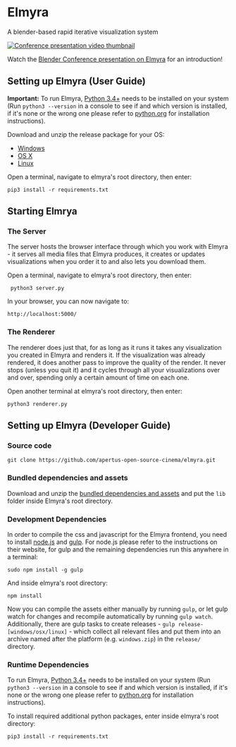 # Elmyra

A blender-based rapid iterative visualization system

[![Conference presentation video thumbnail](http://files.apertus.org/elmyra/youtube-screenshot.png)](http://www.youtube.com/watch?v=ht1hPNjQxcY "Video Title")

Watch the [Blender Conference presentation on Elmyra](https://www.youtube.com/watch?v=ht1hPNjQxcY) for an introduction!

## Setting up Elmyra (User Guide)

**Important:** To run Elmyra, [Python 3.4+](https://www.python.org/) needs to be installed on your system (Run `python3 --version` in a console to see if and which version is installed, if it's none or the wrong one please refer to [python.org](https://www.python.org/) for installation instructions).

Download and unzip the release package for your OS:

- [Windows](http://files.apertus.org/elmyra/windows.zip)
- [OS X](http://files.apertus.org/elmyra/osx.zip)
- [Linux](http://files.apertus.org/elmyra/linux.zip)

Open a terminal, navigate to elmyra's root directory, then enter:

    pip3 install -r requirements.txt

## Starting Elmrya

### The Server

The server hosts the browser interface through which you work with Elmyra -
it serves all media files that Elmyra produces, it creates or updates  visualizations when you order it to and also lets you download them.

Open a terminal, navigate to elmyra's root directory, then enter:

     python3 server.py

In your browser, you can now navigate to:

    http://localhost:5000/

### The Renderer

The renderer does just that, for as long as it runs it takes any visualization
you created in Elmyra and renders it. If the visualization was already rendered,
it does another pass to improve the quality of the render. It never stops (unless you quit it) and it cycles through all your visualizations over and over, spending only a certain amount of time on each one.

Open another terminal at elmyra's root directory, then enter:

    python3 renderer.py

## Setting up Elmyra (Developer Guide)

### Source code

    git clone https://github.com/apertus-open-source-cinema/elmyra.git

### Bundled dependencies and assets

Download and unzip the [bundled dependencies and assets](http://files.apertus.org/elmyra/lib.zip) and put the `lib` folder inside Elmyra's root directory.

### Development Dependencies

In order to compile the css and javascript for the Elmyra frontend, you need to install [node.js](https://nodejs.org/) and [gulp](http://gulpjs.com/). For node.js please refer to the instructions on their website, for gulp and the remaining dependencies run this anywhere in a terminal:

    sudo npm install -g gulp

And inside elmyra's root directory:

    npm install

Now you can compile the assets either manually by running `gulp`, or let gulp watch for changes and recompile automatically by running `gulp watch`. Additionally, there are gulp tasks to create releases - `gulp release-[windows/osx/linux]` - which collect all relevant files and put them into an archive named after the platform (e.g. `windows.zip`) in the `release/` directory.

### Runtime Dependencies

To run Elmyra, [Python 3.4+](https://www.python.org/) needs to be installed on your system (Run `python3 --version` in a console to see if and which version is installed, if it's none or the wrong one please refer to [python.org](https://www.python.org/) for installation instructions).

To install required additional python packages, enter inside elmyra's root directory:

    pip3 install -r requirements.txt
